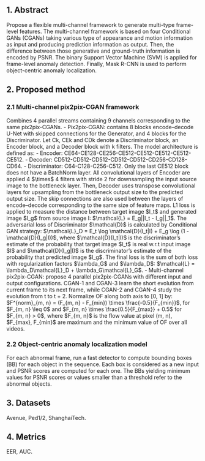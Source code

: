 <h2>1. Abstract</h2>
Propose a flexible multi-channel framework to generate multi-type frame-level features. The multi-channel framework is based on four Conditional GANs (CGANs) taking various type of appearance and motion information as input and producing prediction information as output. Then, the difference between those generative and ground-truth information is encoded by PSNR. The binary Support Vector Machine (SVM) is applied for frame-level anomaly detection. Finally, Mask R-CNN is used to perform object-centric anomaly localization.
<h2>2. Proposed method</h2>
<h3>2.1 Multi-channel pix2pix-CGAN framework</h3>
Combines 4 parallel streams containing 9 channels corresponding to the same pix2pix-CGANs.
- Pix2pix-CGAN: contains 8 blocks encode–decode U-Net with skipped connections for the Generator, and 4 blocks for the Discriminator. Let Ck, CEk and CDk denote a Discriminator block, an Encoder block, and a Decoder block with k filters. The model architecture is defined as:
	- Encoder: CE64-CE128-CE256-CE512-CE512-CE512-CE512-CE512.
	- Decoder: CD512-CD512-CD512-CD512-CD512-CD256-CD128-CD64.
	- Discriminator: C64-C128-C256-C512.
	Only the last CE512 block does not have a BatchNorm layer. All convolutional layers of Encoder are applied 4 $\times$ 4 filters with stride 2 for downsampling the input source image to the bottleneck layer. Then, Decoder uses transpose convolutional layers for upsampling from the bottleneck output size to the predicted output size. The skip connections are also used between the layers of encode–decode corresponding to the same size of feature maps. L1 loss is applied to measure the distance between target image $I_t$ and generated image $I_g$ from source image I: $\mathcal{L} = E_g||I_t - I_g||_1$. The adversarial loss of Discriminator $\mathcal{D}$ is calculated by Conditional GAN strategy: $\mathcal{L}_D = E_t \log \mathcal{D}(I_t|I) + E_g \log (1 - \mathcal{D}(I_g|I))$, where $\mathcal{D}(I_t|I)$ is the discriminator’s estimate of the probability that target image $I_t$ is real w.r.t input image $I$ and $\mathcal{D}(I_g|I)$ is the discriminator’s estimate of the probability that predicted image $I_g$. The final loss is the sum of both loss with regularization factors $\lambda_G$ and $\lambda_D$: $\mathcal{L} = \lambda_D\mathcal{L}_D + \lambda_G\mathcal{L}_G$.
- Multi-channel pix2pix-CGAN: propose 4 parallel pix2pix-CGANs with different input and output configurations. CGAN-1 and CGAN-3 learn the short evolution from current frame to its next frame, while CGAN-2 and CGAN-4 study the evolution from t to t + 2. Normalize OF along both axis to [0, 1] by: $F^{norm}_{m, n} = (F_{m, n} - F_{min}) \times \frac{-0.5}{F_{min}}$, for $F_{m, n} \leq 0$ and $F_{m, n} \times \frac{0.5}{F_{max}} + 0.5$ for $F_{m, n} > 0$, where $F_{m, n}$ is the flow value at pixel (m, n), $F_{max}, F_{min}$ are maximum and the minimum value of OF over all videos.
<h3>2.2 Object-centric anomaly localization model</h3>
For each abnormal frame, run a fast detector to compute bounding boxes (BB) for each object in the sequence. Each box is considered as a new input and PSNR scores are computed for each one. The BBs yielding minimum values for PSNR scores or values smaller than a threshold refer to the abnormal objects.
<h2>3. Datasets</h2>
Avenue, Ped1/2, ShanghaiTech.
<h2>4. Metrics</h2>
EER, AUC.